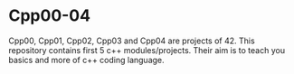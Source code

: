 # Cpp00-04

Cpp00, Cpp01, Cpp02, Cpp03 and Cpp04 are projects of 42.
This repository contains first 5 c++ modules/projects.
Their aim is to teach you basics and more of c++ coding language.

